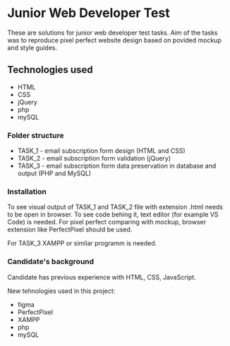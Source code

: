 # Junior Web Developer Test

These are solutions for junior web developer test tasks. Aim of the tasks was to reproduce pixel perfect website design based on povided mockup and style guides. 

##  Technologies used

* HTML
* CSS
* jQuery
* php
* mySQL

### Folder structure 

* TASK_1 - email subscription form design (HTML and CSS)
* TASK_2 - email subscription form validation (jQuery)
* TASK_3 - email subscription form data preservation in database and output (PHP and MySQL)

### Installation 

To see visual output of TASK_1 and TASK_2 file with extension .html needs to be open in browser. To see code behing it, text editor (for example VS Code) is needed. For pixel perfect comparing with mockup, browser extension like PerfectPixel should be used.

For TASK_3 XAMPP or similar programm is needed.

### Candidate's background 

Candidate has previous experience with HTML, CSS, JavaScript.

New tehnologies used in this project:
* figma
* PerfectPixel
* XAMPP
* php
* mySQL
